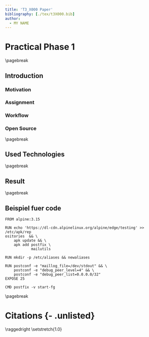 ```yaml
---
title: 'T3_X000 Paper'
bibliography: [./tex/t3X000.bib]
author:
  - MY NAME
---
```


# Practical Phase 1

\pagebreak
## Introduction

### Motivation

### Assignment

### Workflow

### Open Source

\pagebreak
## Used Technologies

\pagebreak
## Result

\pagebreak
## Beispiel fuer code

```{.dockerfile .numberLines startFrom=17}
FROM alpine:3.15

RUN echo 'https://dl-cdn.alpinelinux.org/alpine/edge/testing' >> /etc/apk/rep
ositories  && \
    apk update && \
    apk add postfix \
            mailutils

RUN mkdir -p /etc/aliases && newaliases

RUN postconf -e "maillog_file=/dev/stdout" && \
    postconf -e "debug_peer_level=4" && \
    postconf -e "debug_peer_list=0.0.0.0/32"
EXPOSE 25

CMD postfix -v start-fg
```

\pagebreak

# Citations {- .unlisted}

\raggedright
\setstretch{1.0}
